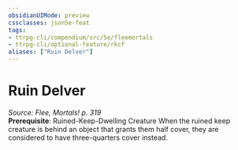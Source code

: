 ```yaml
---
obsidianUIMode: preview
cssclasses: json5e-feat
tags:
- ttrpg-cli/compendium/src/5e/fleemortals
- ttrpg-cli/optional-feature/rkcf
aliases: ["Ruin Delver"]
---
```

# Ruin Delver
*Source: Flee, Mortals! p. 319*  
**Prerequisite**: Ruined-Keep-Dwelling Creature
When the ruined keep creature is behind an object that grants them half cover, they are considered to have three-quarters cover instead.